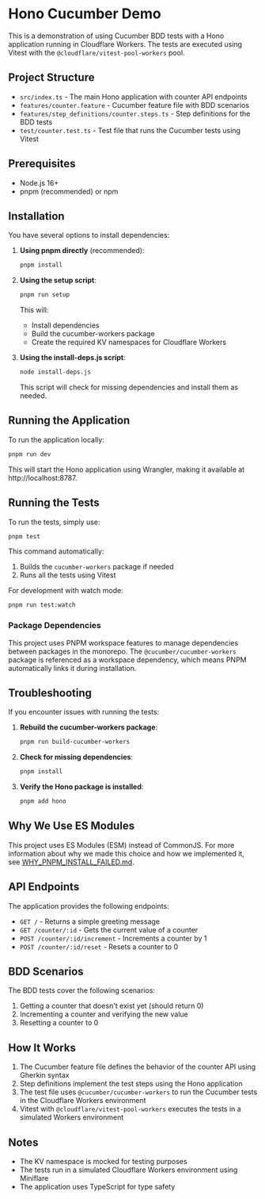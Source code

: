 # Hono Cucumber Demo

This is a demonstration of using Cucumber BDD tests with a Hono application running in Cloudflare Workers. The tests are executed using Vitest with the `@cloudflare/vitest-pool-workers` pool.

## Project Structure

- `src/index.ts` - The main Hono application with counter API endpoints
- `features/counter.feature` - Cucumber feature file with BDD scenarios
- `features/step_definitions/counter.steps.ts` - Step definitions for the BDD tests
- `test/counter.test.ts` - Test file that runs the Cucumber tests using Vitest

## Prerequisites

- Node.js 16+
- pnpm (recommended) or npm

## Installation

You have several options to install dependencies:

1. **Using pnpm directly** (recommended):
   ```bash
   pnpm install
   ```

2. **Using the setup script**:
   ```bash
   pnpm run setup
   ```
   This will:
   - Install dependencies
   - Build the cucumber-workers package
   - Create the required KV namespaces for Cloudflare Workers

3. **Using the install-deps.js script**:
   ```bash
   node install-deps.js
   ```
   This script will check for missing dependencies and install them as needed.

## Running the Application

To run the application locally:

```bash
pnpm run dev
```

This will start the Hono application using Wrangler, making it available at http://localhost:8787.

## Running the Tests

To run the tests, simply use:

```bash
pnpm test
```

This command automatically:
1. Builds the `cucumber-workers` package if needed
2. Runs all the tests using Vitest

For development with watch mode:

```bash
pnpm run test:watch
```

### Package Dependencies

This project uses PNPM workspace features to manage dependencies between packages in the monorepo. The `@cucumber/cucumber-workers` package is referenced as a workspace dependency, which means PNPM automatically links it during installation.

## Troubleshooting

If you encounter issues with running the tests:

1. **Rebuild the cucumber-workers package**: 
   ```bash
   pnpm run build-cucumber-workers
   ```

2. **Check for missing dependencies**: 
   ```bash
   pnpm install
   ```

3. **Verify the Hono package is installed**:
   ```bash
   pnpm add hono
   ```

## Why We Use ES Modules

This project uses ES Modules (ESM) instead of CommonJS. For more information about why we made this choice and how we implemented it, see [WHY_PNPM_INSTALL_FAILED.md](./WHY_PNPM_INSTALL_FAILED.md).

## API Endpoints

The application provides the following endpoints:

- `GET /` - Returns a simple greeting message
- `GET /counter/:id` - Gets the current value of a counter
- `POST /counter/:id/increment` - Increments a counter by 1
- `POST /counter/:id/reset` - Resets a counter to 0

## BDD Scenarios

The BDD tests cover the following scenarios:

1. Getting a counter that doesn't exist yet (should return 0)
2. Incrementing a counter and verifying the new value
3. Resetting a counter to 0

## How It Works

1. The Cucumber feature file defines the behavior of the counter API using Gherkin syntax
2. Step definitions implement the test steps using the Hono application
3. The test file uses `@cucumber/cucumber-workers` to run the Cucumber tests in the Cloudflare Workers environment
4. Vitest with `@cloudflare/vitest-pool-workers` executes the tests in a simulated Workers environment

## Notes

- The KV namespace is mocked for testing purposes
- The tests run in a simulated Cloudflare Workers environment using Miniflare
- The application uses TypeScript for type safety 